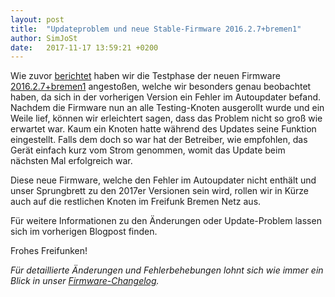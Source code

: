```yaml
---
layout: post
title:  "Updateproblem und neue Stable-Firmware 2016.2.7+bremen1"
author: SimJoSt
date:   2017-11-17 13:59:21 +0200
---
```

Wie zuvor [berichtet](../../10/23/updateproblem-und-neue-testing-2016-2-7-bremen1.html) haben wir die Testphase der neuen Firmware [2016.2.7+bremen1](https://wiki.bremen.freifunk.net/Firmware/Changelog#freifunk-bremen-versionen_2016-2-7-bremen1) angestoßen, welche wir besonders genau beobachtet haben, da sich in der vorherigen Version ein Fehler im Autoupdater befand.  
Nachdem die Firmware nun an alle Testing-Knoten ausgerollt wurde und ein Weile lief, können wir erleichtert sagen, dass das Problem nicht so groß wie erwartet war. Kaum ein Knoten hatte während des Updates seine Funktion eingestellt. Falls dem doch so war hat der Betreiber, wie empfohlen, das Gerät einfach kurz vom Strom genommen, womit das Update beim nächsten Mal erfolgreich war.

Diese neue Firmware, welche den Fehler im Autoupdater nicht enthält und unser Sprungbrett zu den 2017er Versionen sein wird, rollen wir in Kürze auch auf die restlichen Knoten im Freifunk Bremen Netz aus.

Für weitere Informationen zu den Änderungen oder Update-Problem lassen sich im vorherigen Blogpost finden.

Frohes Freifunken!

*Für detaillierte Änderungen und Fehlerbehebungen lohnt sich wie immer ein Blick in unser [Firmware-Changelog](https://wiki.bremen.freifunk.net/Firmware/Changelog).*

